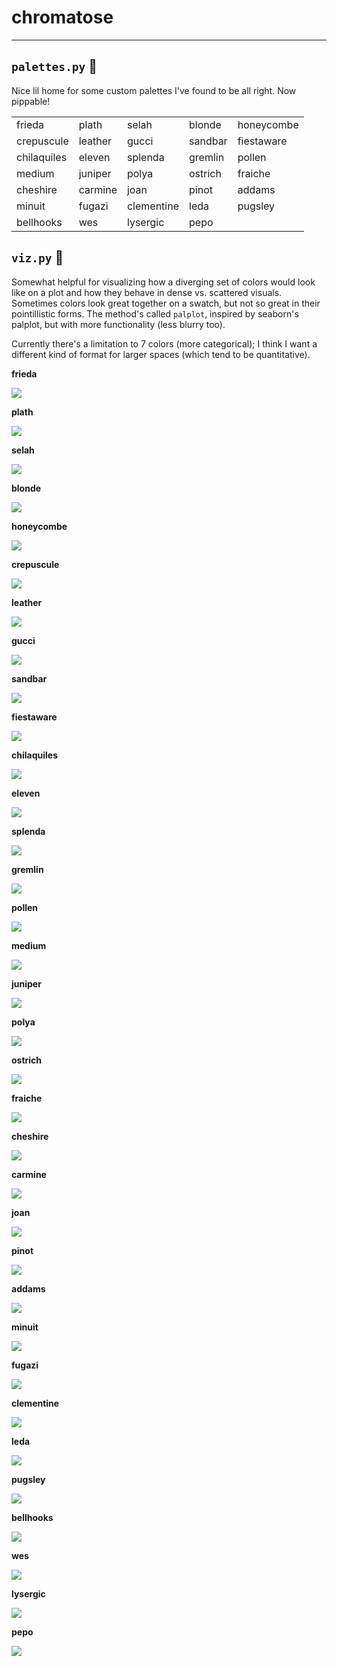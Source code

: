 # chromatose
<hr>

## `palettes.py` :art:
Nice lil home for some custom palettes I've found to be all right. Now pippable!

|       |      |      |      |          |
|----------|----------|----------|----------|----------|
frieda | plath | selah | blonde | honeycombe
crepuscule | leather | gucci | sandbar | fiestaware
chilaquiles | eleven | splenda | gremlin | pollen
medium | juniper | polya | ostrich | fraiche
cheshire | carmine | joan | pinot | addams
minuit | fugazi | clementine | leda | pugsley
bellhooks | wes | lysergic | pepo |

## `viz.py` :eyes:
Somewhat helpful for visualizing how a diverging set of colors would look like on a plot and how they behave in dense vs. scattered visuals. Sometimes colors look great together on a swatch, but not so great in their pointillistic forms. The method's called `palplot`, inspired by seaborn's palplot, but with more functionality (less blurry too).

Currently there's a limitation to 7 colors (more categorical); I think I want a different kind of format for larger spaces (which tend to be quantitative). 

**frieda**

![](_imgs/frieda.png)

**plath**

![](_imgs/plath.png)

**selah**

![](_imgs/selah.png)

**blonde**

![](_imgs/blonde.png)

**honeycombe**

![](_imgs/honeycombe.png)


**crepuscule**

![](_imgs/crepuscule.png)

**leather**

![](_imgs/leather.png)

**gucci**

![](_imgs/gucci.png)

**sandbar**

![](_imgs/sandbar.png)

**fiestaware**

![](_imgs/fiestaware.png)


**chilaquiles**

![](_imgs/chilaquiles.png)


**eleven**

![](_imgs/eleven.png)


**splenda**

![](_imgs/splenda.png)


**gremlin**

![](_imgs/gremlin.png)


**pollen**

![](_imgs/pollen.png)


**medium**

![](_imgs/medium.png)


**juniper**

![](_imgs/juniper.png)


**polya**

![](_imgs/polya.png)


**ostrich**

![](_imgs/ostrich.png)


**fraiche**

![](_imgs/fraiche.png)


**cheshire**

![](_imgs/cheshire.png)


**carmine**

![](_imgs/carmine.png)


**joan**

![](_imgs/joan.png)

**pinot**

![](_imgs/pinot.png)


**addams**

![](_imgs/addams.png)


**minuit**

![](_imgs/minuit.png)



**fugazi**

![](_imgs/fugazi.png)



**clementine**

![](_imgs/clementine.png)


**leda**

![](_imgs/leda.png)


**pugsley**

![](_imgs/pugsley.png)


**bellhooks**

![](_imgs/bellhooks.png)


**wes**

![](_imgs/wes.png)



**lysergic**

![](_imgs/lysergic.png)


**pepo**

![](_imgs/pepo.png)